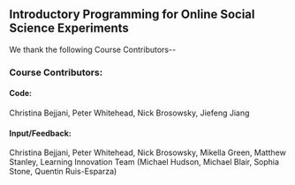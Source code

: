 ## Introductory Programming for Online Social Science Experiments

We thank the following Course Contributors--

### Course Contributors:

#### Code:

Christina Bejjani, Peter Whitehead, Nick Brosowsky, Jiefeng Jiang

#### Input/Feedback:

Christina Bejjani, Peter Whitehead, Nick Brosowsky, Mikella Green, Matthew Stanley, Learning Innovation Team (Michael Hudson, Michael Blair, Sophia Stone, Quentin Ruis-Esparza)
